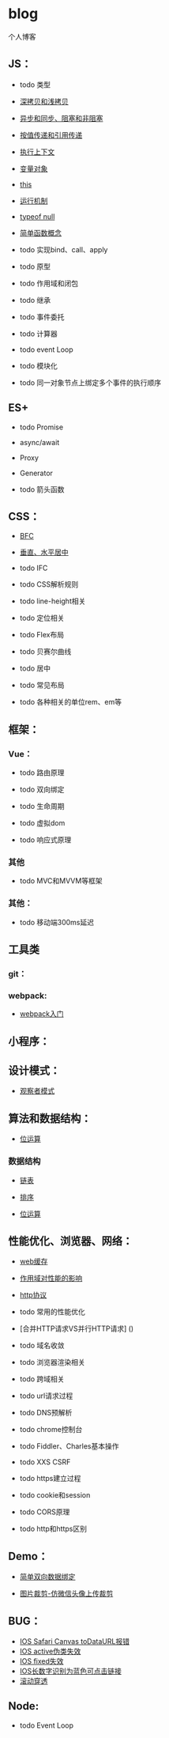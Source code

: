# blog
个人博客


## JS：

* todo 类型

* [深拷贝和浅拷贝](https://github.com/L-small/blog/blob/master/JS/%E6%B7%B1%E6%8B%B7%E8%B4%9D%E5%92%8C%E6%B5%85%E6%8B%B7%E8%B4%9D.md)

* [异步和同步、阻塞和非阻塞](https://github.com/L-small/blog/blob/master/JS/%E5%BC%82%E6%AD%A5%E5%92%8C%E5%90%8C%E6%AD%A5%E3%80%81%E9%98%BB%E5%A1%9E%E5%92%8C%E9%9D%9E%E9%98%BB%E5%A1%9E.md)

* [按值传递和引用传递](https://github.com/L-small/blog/blob/master/JS/%E6%8C%89%E5%80%BC%E4%BC%A0%E9%80%92%E5%92%8C%E5%BC%95%E7%94%A8%E4%BC%A0%E9%80%92.md)

* [执行上下文](https://github.com/L-small/blog/blob/master/JS/%E6%89%A7%E8%A1%8C%E4%B8%8A%E4%B8%8B%E6%96%87.md)

* [变量对象](https://github.com/L-small/blog/blob/master/JS/JS%E5%8F%98%E9%87%8F%E5%AF%B9%E8%B1%A1.md)

* [this](https://github.com/L-small/blog/blob/master/JS/this.md)

* [运行机制](https://github.com/L-small/blog/blob/master/JS/js%E8%BF%90%E8%A1%8C%E6%9C%BA%E5%88%B6.md)

* [typeof null](https://github.com/L-small/blog/blob/master/JS/typeof%20null.md)

* [简单函数概念](https://github.com/L-small/blog/blob/master/JS/%E7%AE%80%E5%8D%95%E5%87%BD%E6%95%B0%E6%A6%82%E5%BF%B5.md)

* todo 实现bind、call、apply

* todo 原型

* todo 作用域和闭包

* todo 继承

* todo 事件委托

* todo 计算器

* todo event Loop

* todo 模块化

* todo 同一对象节点上绑定多个事件的执行顺序



## ES+

* todo Promise

* async/await

* Proxy

* Generator

* todo 箭头函数



## CSS：

* [BFC](https://github.com/L-small/blog/blob/master/CSS/BFC.md)

* [垂直、水平居中](https://github.com/L-small/blog/blob/master/CSS/%E5%B8%B8%E8%A7%81%E7%9A%84%E5%B1%85%E4%B8%AD.md)

* todo IFC

* todo CSS解析规则

* todo line-height相关

* todo 定位相关

* todo Flex布局

* todo 贝赛尔曲线

* todo 居中

* todo 常见布局

* todo 各种相关的单位rem、em等




## 框架：

### Vue：

* todo 路由原理

* todo 双向绑定

* todo 生命周期

* todo 虚拟dom

* todo 响应式原理

### 其他

* todo MVC和MVVM等框架

### 其他：

* todo 移动端300ms延迟



## 工具类

### git：

### webpack: 

* [webpack入门](https://github.com/L-small/blog/blob/master/%E5%B7%A5%E7%A8%8B%E5%8C%96/webpack/webpack%E7%AE%80%E4%BB%8B.md)



## 小程序：



## 设计模式：

* [观察者模式](https://github.com/L-small/blog/blob/master/%E8%AE%BE%E8%AE%A1%E6%A8%A1%E5%BC%8F/%E8%A7%82%E5%AF%9F%E8%80%85%E6%A8%A1%E5%BC%8F/index.md)



## 算法和数据结构：

* [位运算](https://github.com/L-small/blog/blob/master/%E7%AE%97%E6%B3%95%E5%92%8C%E6%95%B0%E6%8D%AE%E7%BB%93%E6%9E%84/%E4%BD%8D%E8%BF%90%E7%AE%97.md)

### 数据结构

* [链表](https://github.com/L-small/blog/blob/master/%E7%AE%97%E6%B3%95%E5%92%8C%E6%95%B0%E6%8D%AE%E7%BB%93%E6%9E%84/%E6%95%B0%E6%8D%AE%E7%BB%93%E6%9E%84/%E9%93%BE%E8%A1%A8.md)

* [排序](https://github.com/L-small/blog/blob/master/%E7%AE%97%E6%B3%95%E5%92%8C%E6%95%B0%E6%8D%AE%E7%BB%93%E6%9E%84/%E6%8E%92%E5%BA%8F.md)

* [位运算](https://github.com/L-small/blog/blob/master/%E7%AE%97%E6%B3%95%E5%92%8C%E6%95%B0%E6%8D%AE%E7%BB%93%E6%9E%84/%E4%BD%8D%E8%BF%90%E7%AE%97.md)

## 性能优化、浏览器、网络：

* [web缓存](https://github.com/L-small/blog/blob/master/%E6%80%A7%E8%83%BD%E4%BC%98%E5%8C%96%E3%80%81%E6%B5%8F%E8%A7%88%E5%99%A8%E3%80%81%E7%BD%91%E7%BB%9C/web%E7%BC%93%E5%AD%98.md)

* [作用域对性能的影响](https://github.com/L-small/blog/blob/master/%E6%80%A7%E8%83%BD%E4%BC%98%E5%8C%96%E3%80%81%E6%B5%8F%E8%A7%88%E5%99%A8%E3%80%81%E7%BD%91%E7%BB%9C/JS%E4%BD%9C%E7%94%A8%E5%9F%9F%E5%AF%B9%E6%80%A7%E8%83%BD%E7%9A%84%E5%BD%B1%E5%93%8D.md)

* [http协议](https://github.com/L-small/blog/blob/master/%E6%80%A7%E8%83%BD%E4%BC%98%E5%8C%96%E3%80%81%E6%B5%8F%E8%A7%88%E5%99%A8%E3%80%81%E7%BD%91%E7%BB%9C/http%E5%8D%8F%E8%AE%AE.md)

* todo 常用的性能优化

* [合并HTTP请求VS并行HTTP请求] ()

* todo 域名收敛

* todo 浏览器渲染相关

* todo 跨域相关

* todo url请求过程

* todo DNS预解析

* todo chrome控制台

* todo Fiddler、Charles基本操作

* todo XXS CSRF

* todo https建立过程

* todo cookie和session

* todo CORS原理

* todo http和https区别



## Demo：

* [简单双向数据绑定](https://github.com/L-small/blog/tree/master/Demo/%E7%AE%80%E6%98%93%E6%95%B0%E6%8D%AE%E5%8F%8C%E5%90%91%E7%BB%91%E5%AE%9A)

* [图片裁剪-仿微信头像上传裁剪](https://github.com/L-small/img-clip)



## BUG：

* [IOS Safari Canvas toDataURL报错](https://github.com/L-small/blog/blob/master/BUG/IOS%20Safari%20Canvas%20toDataURL%E6%8A%A5%E9%94%99.md)
* [IOS active伪类失效](https://github.com/L-small/blog/blob/master/BUG/IOS%20active%E4%BC%AA%E7%B1%BB%E5%A4%B1%E6%95%88.md)
* [IOS fixed失效](https://github.com/L-small/blog/blob/master/BUG/IOS%20fixed%E5%A4%B1%E6%95%88.md)
* [IOS长数字识别为蓝色可点击链接](https://github.com/L-small/blog/blob/master/BUG/IOS%E9%95%BF%E6%95%B0%E5%AD%97%E8%AF%86%E5%88%AB%E4%B8%BA%E8%93%9D%E8%89%B2%E5%8F%AF%E7%82%B9%E5%87%BB%E9%93%BE%E6%8E%A5.md)
* [滚动穿透](https://github.com/L-small/blog/blob/master/BUG/%E6%BB%9A%E5%8A%A8%E7%A9%BF%E9%80%8F.md)



## Node:

* todo Event Loop

<br>

<br>

<br>

